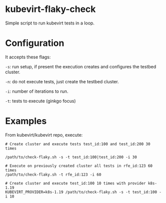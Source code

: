# kubevirt-flaky-check

Simple script to run kubevirt tests in a loop.

# Configuration

It accepts these flags:

`-s`: run setup, if present the execution creates and configures the testbed cluster.

`-n`: do not execute tests, just create the testbed cluster.

`-i`: number of iterations to run.

`-t`: tests to execute (ginkgo focus)

# Examples

From kubevirt/kubevirt repo, execute:

```
# Create cluster and execute tests test_id:100 and test_id:200 30 times

/path/to/check-flaky.sh -s -t test_id:100|test_id:200 -i 30

# Execute on previously created cluster all tests in rfe_id:123 60 times
/path/to/check-flaky.sh -t rfe_id:123 -i 60

# Create cluster and execute test_id:100 10 times with provider k8s-1.19
KUBEVIRT_PROVIDER=k8s-1.19 /path/to/check-flaky.sh -s -t test_id:100 -i 10
```
